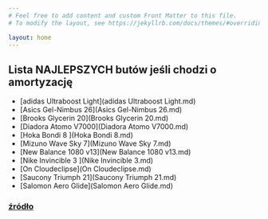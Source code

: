```yaml
---
# Feel free to add content and custom Front Matter to this file.
# To modify the layout, see https://jekyllrb.com/docs/themes/#overriding-theme-defaults

layout: home
---
```

## Lista NAJLEPSZYCH butów jeśli chodzi o amortyzację
- [adidas Ultraboost Light](adidas Ultraboost Light.md)
- [Asics Gel-Nimbus 26](Asics Gel-Nimbus 26.md)
- [Brooks Glycerin 20](Brooks Glycerin 20.md)
- [Diadora Atomo V7000](Diadora Atomo V7000.md)
- [Hoka Bondi 8
](Hoka Bondi 8.md)
- [Mizuno Wave Sky 7](Mizuno Wave Sky 7.md)
- [New Balance 1080 v13](New Balance 1080 v13.md)
- [Nike Invincible 3
](Nike Invincible 3.md)
- [On Cloudeclipse](On Cloudeclipse.md)
- [Saucony Triumph 21](Saucony Triumph 21.md)
- [Salomon Aero Glide](Salomon Aero Glide.md)
### [źródło](https://pawelbiega.pl/buty-do-biegania-z-maksymalna-amortyzacja-przeglad/)
